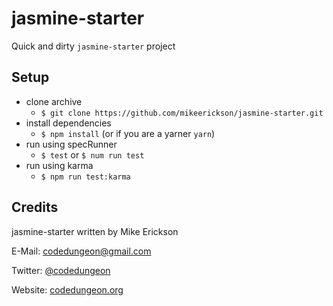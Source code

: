 # jasmine-starter


Quick and dirty `jasmine-starter` project

## Setup

- clone archive
  - `$ git clone https://github.com/mikeerickson/jasmine-starter.git`
- install dependencies
  - `$ npm install` (or if you are a yarner `yarn`)
- run using specRunner
  - `$ test` or `$ num run test`
- run using karma
  - `$ npm run test:karma`

## Credits

jasmine-starter written by Mike Erickson

E-Mail: [codedungeon@gmail.com](mailto:codedungeon@gmail.com)

Twitter: [@codedungeon](http://twitter.com/codedungeon)

Website: [codedungeon.org](http://codedungeon.org)
